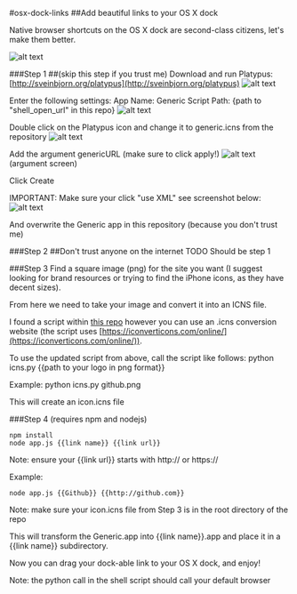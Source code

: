 
#osx-dock-links
##Add beautiful links to your OS X dock

Native browser shortcuts on the OS X dock are second-class citizens, let's make them better.

![alt text](https://raw.githubusercontent.com/kainolophobia/osx-dock-links/master/images/demo-image.png)

###Step 1 
##(skip this step if you trust me)
Download and run Platypus: [http://sveinbjorn.org/platypus](http://sveinbjorn.org/platypus)
![alt text](https://raw.githubusercontent.com/kainolophobia/osx-dock-links/master/images/platypus-1.png)

Enter the following settings: 
App Name: Generic
Script Path: {path to "shell_open_url" in this repo}
![alt text](https://raw.githubusercontent.com/kainolophobia/osx-dock-links/master/images/platypus-2.png)

Double click on the Platypus icon and change it to generic.icns from the repository
![alt text](https://raw.githubusercontent.com/kainolophobia/osx-dock-links/master/images/platypus-image.png)

Add the argument genericURL (make sure to click apply!)
![alt text](https://raw.githubusercontent.com/kainolophobia/osx-dock-links/master/images/platypus-3.png)
(argument screen)

Click Create 

IMPORTANT: Make sure your click "use XML" see screenshot below:
![alt text](https://raw.githubusercontent.com/kainolophobia/osx-dock-links/master/images/platypus-4.png)

And overwrite the Generic app in this repository (because you don't trust me)

###Step 2
##Don't trust anyone on the internet
TODO Should be step 1

###Step 3
Find a square image (png) for the site you want (I suggest looking for brand resources or trying to find the iPhone icons, as they have decent sizes). 

From here we need to take your image and convert it into an ICNS file.

I found a script within [this repo](https://github.com/stackmachine/bearweb) however you can use an .icns conversion website (the script uses [https://iconverticons.com/online/](https://iconverticons.com/online/)).

To use the updated script from above, call the script like follows:
python icns.py {{path to your logo in png format}}

Example:
python icns.py github.png

This will create an icon.icns file

###Step 4
(requires npm and nodejs)

```
npm install
node app.js {{link name}} {{link url}}
```
Note: ensure your {{link url}} starts with http:// or https://

Example:
```
node app.js {{Github}} {{http://github.com}}
```
Note: make sure your icon.icns file from Step 3 is in the root directory of the repo

This will transform the Generic.app into {{link name}}.app and place it in a {{link name}} subdirectory.

Now you can drag your dock-able link to your OS X dock, and enjoy!

Note: the python call in the shell script should call your default browser


